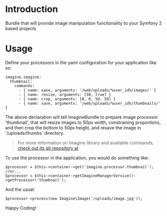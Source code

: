 # Introduction

Bundle that will provide image manipulation functionality to your Symfony 2 based projects

# Usage

Define your processors in the yaml configuration for your application like so:

    imagine.imagine:
      thumbnail:
        commands:
          - { name: save, arguments: '/web/uploads/%user_id%/images/' }
          - { name: resize, arguments: [50, true] }
          - { name: crop, arguments: [0, 0, 50, 50] }
          - { name: save, arguments: '/web/uploads/%user_id%/thumbnails/' }

The above declaration will tell ImagineBundle to prepare image processor 'thumbnail',
that will resize images to 50px width, constraining proportions, and then crop the
bottom to 50px height, and resave the image in '/uploads/thumbs' directory.

> For more information on Imagine library and available commands,
> [check out its git repository at](http://github.com/avalanche123/Imagine)

To use the processor in the application, you would do something like:

    $processor = $this->container->get('imagine.processor.thumbnail');
    //or...
    $processor = $this->container->getImagineManagerService()->getProcessor('thumbnail');

And the usual:

    $processor->process(new Imagine\Image('/uploads/image.jpg'));

Happy Coding!
